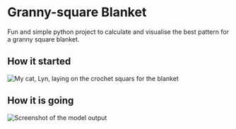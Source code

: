 # Granny-square Blanket
Fun and simple python project to calculate and visualise the best pattern for a granny square blanket.

## How it started

![My cat, Lyn, laying on the crochet squars for the blanket](~/data/granny-square-blanket/Lyn_blanket.png)


## How it is going

![Screenshot of the model output](~/data/granny-square-blanket/screen.png)